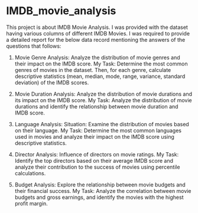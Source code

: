 # IMDB_movie_analysis

This project is about IMDB Movie Analysis. I was provided
with the dataset having various columns of different IMDB Movies. I was
required to provide a detailed report for the below data record mentioning the 
answers of the questions that follows: 

1. Movie Genre Analysis: Analyze the distribution of movie genres and 
their impact on the IMDB score.
My Task: Determine the most common genres of movies in the dataset. 
Then, for each genre, calculate descriptive statistics (mean, median, 
mode, range, variance, standard deviation) of the IMDB scores.

2. Movie Duration Analysis: Analyze the distribution of movie durations 
and its impact on the IMDB score.
My Task: Analyze the distribution of movie durations and identify the 
relationship between movie duration and IMDB score.

3. Language Analysis: Situation: Examine the distribution of movies based 
on their language.
My Task: Determine the most common languages used in movies and 
analyze their impact on the IMDB score using descriptive statistics.

4. Director Analysis: Influence of directors on movie ratings.
My Task: Identify the top directors based on their average IMDB score 
and analyze their contribution to the success of movies using percentile 
calculations.

5. Budget Analysis: Explore the relationship between movie budgets and 
their financial success.
My Task: Analyze the correlation between movie budgets and gross 
earnings, and identify the movies with the highest profit margin.
